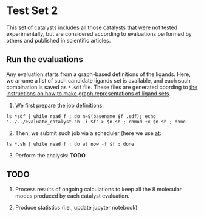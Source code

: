 # Test Set 2
This set of catalysts includes all those catalysts that were not tested experimentally, but are considered according to evaluations performed by others and published in scientific articles.

## Run the evaluations
Any evaluation starts from a graph-based definitions of the ligands. Here, we arrume a list of such candidate ligands set is available, and each such combination is saved as `*.sdf` file. These files are generated coording to [the instructions on how to make graph representations of ligand sets](../../README.md#Evaluation-of-Catalysts).

1. We first prepare the job definitions:
```
ls *sdf | while read f ; do n=$(basename $f .sdf); echo "../../evaluate_catalyst.sh -i $f" > $n.sh ; chmod +x $n.sh ; done
```

2. Then, we submit such job via a scheduler (here we use [at](https://en.wikipedia.org/wiki/At_(command)):
```
ls *.sh | while read f ; do at now -f $f ; done
```

3. Perform the analysis: __TODO__

## TODO
1. Process results of ongoing calculations to keep all the 8 molecular modes produced by each catalyst evaluation.

2. Produce statistics (i.e., update jupyter notebook)
 
